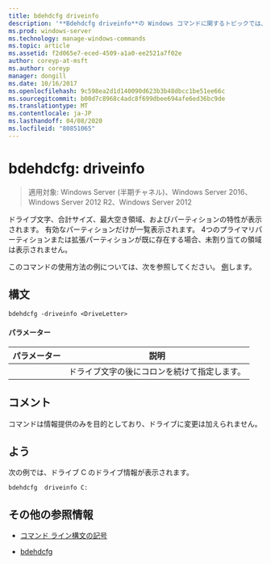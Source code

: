 ```yaml
---
title: bdehdcfg driveinfo
description: '**Bdehdcfg driveinfo**の Windows コマンドに関するトピックでは、ドライブ文字、合計サイズ、最大空き領域、およびパーティションの特性が表示されます。'
ms.prod: windows-server
ms.technology: manage-windows-commands
ms.topic: article
ms.assetid: f2d065e7-eced-4509-a1a0-ee2521a7f02e
author: coreyp-at-msft
ms.author: coreyp
manager: dongill
ms.date: 10/16/2017
ms.openlocfilehash: 9c598ea2d1d140090d623b3b48dbcc1be51ee66c
ms.sourcegitcommit: b00d7c8968c4adc8f699dbee694afe6ed36bc9de
ms.translationtype: MT
ms.contentlocale: ja-JP
ms.lasthandoff: 04/08/2020
ms.locfileid: "80851065"
---
```

# <a name="bdehdcfg-driveinfo"></a>bdehdcfg: driveinfo

>適用対象: Windows Server (半期チャネル)、Windows Server 2016、Windows Server 2012 R2、Windows Server 2012

ドライブ文字、合計サイズ、最大空き領域、およびパーティションの特性が表示されます。 有効なパーティションだけが一覧表示されます。 4つのプライマリパーティションまたは拡張パーティションが既に存在する場合、未割り当ての領域は表示されません。

このコマンドの使用方法の例については、次を参照してください。 [例](#BKMK_Examples)します。

## <a name="syntax"></a>構文

```
bdehdcfg -driveinfo <DriveLetter>
```

#### <a name="parameters"></a>パラメーター

| パラメーター | 説明 |
| --------- | ----------- |
| <DriveLetter> | ドライブ文字の後にコロンを続けて指定します。 |

## <a name="remarks"></a>コメント

コマンドは情報提供のみを目的としており、ドライブに変更は加えられません。

## <a name="example"></a><a name=BKMK_Examples></a>よう

次の例では、ドライブ C のドライブ情報が表示されます。

```
bdehdcfg  driveinfo C:
```

## <a name="additional-references"></a>その他の参照情報

- [コマンド ライン構文の記号](command-line-syntax-key.md)

- [bdehdcfg](bdehdcfg.md)
